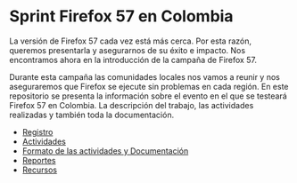 
# Sprint Firefox 57 en Colombia
La versión de Firefox 57 cada vez está más cerca. Por esta razón, queremos presentarla y asegurarnos de su éxito e impacto. Nos encontramos ahora en la introducción de la campaña de Firefox 57. 

Durante esta campaña las comunidades locales nos vamos a reunir y nos aseguraremos que Firefox se ejecute sin problemas en cada región. 
En este repositorio se presenta la información sobre el evento en el que se testeará Firefox 57 en Colombia. La descripción del trabajo, las actividades realizadas y también toda la documentación. 
* [Registro](Registro.md)
* [Actividades](Actividades.md)
* [Formato de las actividades y Documentación](Formato_Documentación.md)
* [Reportes](Reportes.md)
* [Recursos](Recursos.md)
